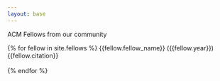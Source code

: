 ```yaml
---
layout: base
---
```

ACM Fellows from our community


{% for fellow in site.fellows %} 
   {{fellow.fellow_name}} ({{fellow.year}})<br>
     {{fellow.citation}}
     <br><br>
     <!-- {{fellow.link}}  
     <br>
     <br> -->
{% endfor %}

